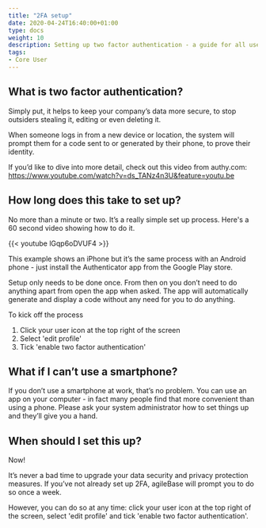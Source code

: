 ```yaml
---
title: "2FA setup"
date: 2020-04-24T16:40:00+01:00
type: docs
weight: 10
description: Setting up two factor authentication - a guide for all users
tags:
- Core User
---
```

## What is two factor authentication?
Simply put, it helps to keep your company’s data more secure, to stop outsiders stealing it, editing or even deleting it.

When someone logs in from a new device or location, the system will prompt them for a code sent to or generated by their phone, to prove their identity.

If you’d like to dive into more detail, check out this video from authy.com: https://www.youtube.com/watch?v=ds_TANz4n3U&feature=youtu.be

## How long does this take to set up?
No more than a minute or two. It’s a really simple set up process. Here's a 60 second video showing how to do it. 

{{< youtube lGqp6oDVUF4 >}}

This example shows an iPhone but it’s the same process with an Android phone - just install the Authenticator app from the Google Play store.

Setup only needs to be done once. From then on you don’t need to do anything apart from open the app when asked. The app will automatically generate and display a code without any need for you to do anything.

To kick off the process
1) Click your user icon at the top right of the screen
2) Select 'edit profile'
3) Tick 'enable two factor authentication'

## What if I can’t use a smartphone?
If you don’t use a smartphone at work, that’s no problem. You can use an app on your computer - in fact many people find that more convenient than using a phone. Please ask your system administrator how to set things up and they’ll give you a hand.

## When should I set this up?
Now!

It’s never a bad time to upgrade your data security and privacy protection measures. If you’ve not already set up 2FA, agileBase will prompt you to do so once a week. 

However, you can do so at any time: click your user icon at the top right of the screen, select 'edit profile' and tick 'enable two factor authentication'.